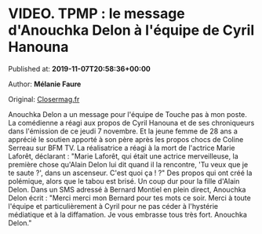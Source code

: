 
# VIDEO. TPMP : le message d'Anouchka Delon à l'équipe de Cyril Hanouna

Published at: **2019-11-07T20:58:36+00:00**

Author: **Mélanie Faure**

Original: [Closermag.fr](https://www.closermag.fr/people/video-le-message-d-anouchka-delon-a-l-equipe-de-cyril-hanouna-1046273)

Anouchka Delon a un message pour l'équipe de Touche pas à mon poste. La comédienne a réagi aux propos de Cyril Hanouna et de ses chroniqueurs dans l'émission de ce jeudi 7 novembre. Et la jeune femme de 28 ans a apprécié le soutien apporté à son père après les propos chocs de Coline Serreau sur BFM TV. La réalisatrice a réagi à la mort de l'actrice Marie Laforêt, déclarant : "Marie Laforêt, qui était une actrice merveilleuse, la première chose qu'Alain Delon lui dit quand il la rencontre, 'Tu veux que je te saute ?', dans un ascenseur. C'est quoi ça ! ?"
Des propos qui ont créé la polémique, alors que le tabou est brisé. Un coup dur pour la fille d'Alain Delon. Dans un SMS adressé à Bernard Montiel en plein direct, Anouchka Delon écrit : "Merci merci mon Bernard pour tes mots ce soir. Merci à toute l'équipe et particulièrement à Cyril pour ne pas céder à l'hystérie médiatique et à la diffamation. Je vous embrasse tous très fort. Anouchka Delon."

